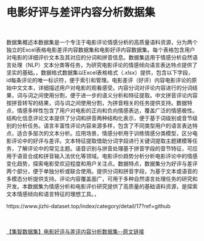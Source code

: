 <h1>电影好评与差评内容分析数据集</h1><br /><p>数据集概述本数据集是一个专注于电影评论情感分析的高质量语料资源，分为两个独立的Excel表格电影差评内容数据集和电影好评内容数据集。每个表格包含用户对电影的详细评价文本及其对应的分词和拼音信息。数据集适用于情感分析自然语言处理（NLP）文本分类等任务，为研究电影评论的情感倾向语言表达特点提供了坚实的基础。，数据格式数据集以Excel表格格式（.xlsx）提供，包含以下字段，id每条评论的唯一标识符，便于索引和管理。电影差评（好评）内容电影评论的原始中文文本，详细描述用户对电影的观看感受。内容分词对评论内容进行的分词结果，词与词之间使用分割，便于进一步的语义分析和特征提取。中文拼音评论内容按拼音转写的结果，词与词之间使用分割，为拼音相关的任务提供支持。数据特点，情感多样性包含了用户对电影的正向和负向情感表达，覆盖广泛的情感极性。结构化信息评论文本提供了分词和拼音两种结构化表示，便于基于词级别或音节级别的分析任务。语言丰富性评论内容来源多样，包含了不同类型用户的语言表达特点，适合多层次的文本分析。应用场景，情感分析用于训练情感分类模型，区分电影评论中的好评与差评。文本特征提取借助分词字段进行关键词提取主题建模等任务，了解评论中的常见主题。语音识别与拼音处理基于拼音字段的音节特征，可应用于语音合成和拼音输入法优化等领域。电影评价趋势分析分析电影评论中的情感变化趋势，探索电影受欢迎程度和用户关注点。数据特点，数据集分为好评与差评两个部分，便于单独分析或联合使用。提供分词和拼音字段，为基于文本或语音的多模态分析提供支持。评论内容覆盖面广，可用于多种自然语言处理任务的研究和开发。本数据集为情感分析和电影评价研究提供了高质量的基础语料资源，是探索文本情感倾向和语言特征的理想工具。，</p><p>https://www.jizhi-dataset.top/index/category/detail/17?ref=github</p><br /><br /><a href="https://www.jizhi-dataset.top/index/category/detail/17?ref=github" target="_blank">【集智数据集】电影好评与差评内容分析数据集--原文链接</a>